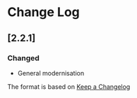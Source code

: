 # Change Log

## [2.2.1]
### Changed
- General modernisation

The format is based on [Keep a Changelog](http://keepachangelog.com/)
